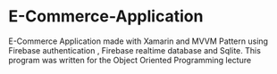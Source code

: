 # E-Commerce-Application
E-Commerce Application made with Xamarin and MVVM Pattern using Firebase authentication , Firebase realtime database and Sqlite. This program was written for the Object Oriented Programming lecture
